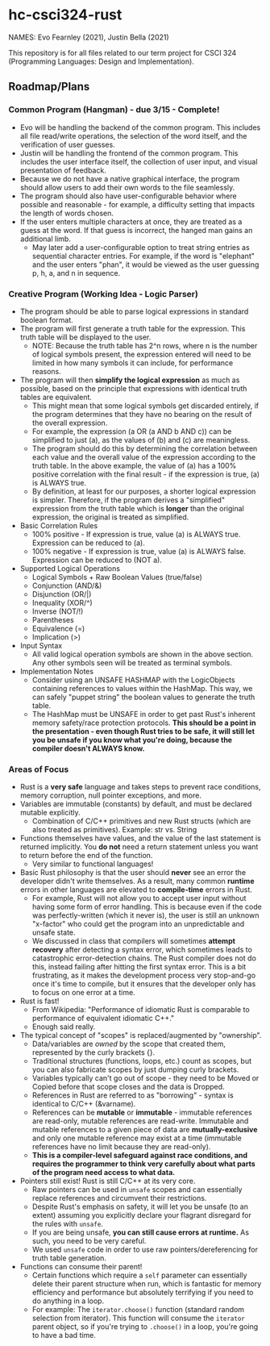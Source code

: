 # hc-csci324-rust
NAMES: Evo Fearnley (2021), Justin Bella (2021)

This repository is for all files related to our term project for CSCI 324 (Programming Languages: Design and Implementation). 

## Roadmap/Plans
### Common Program (Hangman) - due 3/15 - Complete!
* Evo will be handling the backend of the common program. This includes all file read/write operations, the selection of the word itself, and the verification of user guesses.
* Justin will be handling the frontend of the common program. This includes the user interface itself, the collection of user input, and visual presentation of feedback. 
* Because we do not have a native graphical interface, the program should allow users to add their own words to the file seamlessly. 
* The program should also have user-configurable behavior where possible and reasonable - for example, a difficulty setting that impacts the length of words chosen.
* If the user enters multiple characters at once, they are treated as a guess at the word. If that guess is incorrect, the hanged man gains an additional limb.
    - May later add a user-configurable option to treat string entries as sequential character entries. For example, if the word is "elephant" and the user enters "phan", it would be viewed as the user guessing p, h, a, and n in sequence. 

### Creative Program (Working Idea - Logic Parser)
* The program should be able to parse logical expressions in standard boolean format.
* The program will first generate a truth table for the expression. This truth table will be displayed to the user. 
    - NOTE: Because the truth table has 2^n rows, where n is the number of logical symbols present, the expression entered will need to be limited in how many symbols it can include, for performance reasons.
* The program will then **simplify the logical expression** as much as possible, based on the principle that expressions with identical truth tables are equivalent. 
    - This might mean that some logical symbols get discarded entirely, if the program determines that they have no bearing on the result of the overall expression.
    - For example, the expression (a OR (a AND b AND c)) can be simplified to just (a), as the values of (b) and (c) are meaningless.
    - The program should do this by determining the correlation between each value and the overall value of the expression according to the truth table. In the above example, the value of (a) has a 100% positive correlation with the final result - if the expression is true, (a) is ALWAYS true. 
    - By definition, at least for our purposes, a shorter logical expression is simpler. Therefore, if the program derives a "simplified" expression from the truth table which is **longer** than the original expression, the original is treated as simplified. 
* Basic Correlation Rules
    - 100% positive - If expression is true, value (a) is ALWAYS true. Expression can be reduced to (a).
    - 100% negative - If expression is true, value (a) is ALWAYS false. Expression can be reduced to (NOT a). 
* Supported Logical Operations
    - Logical Symbols + Raw Boolean Values (true/false)
    - Conjunction (AND/&)
    - Disjunction (OR/|)
    - Inequality (XOR/^)
    - Inverse (NOT/!)
    - Parentheses
    - Equivalence (=)
    - Implication (>) 
* Input Syntax
    - All valid logical operation symbols are shown in the above section. Any other symbols seen will be treated as terminal symbols.
* Implementation Notes
    - Consider using an UNSAFE HASHMAP with the LogicObjects containing references to values within the HashMap. This way, we can safely "puppet string" the boolean values to generate the truth table. 
    - The HashMap must be UNSAFE in order to get past Rust's inherent memory safety/race protection protocols. **This should be a point in the presentation - even though Rust tries to be safe, it will still let you be unsafe if you know what you're doing, because the compiler doesn't ALWAYS know.**
### Areas of Focus
* Rust is a **very safe** language and takes steps to prevent race conditions, memory corruption, null pointer exceptions, and more.
* Variables are immutable (constants) by default, and must be declared mutable explicitly. 
    - Combination of C/C++ primitives and new Rust structs (which are also treated as primitives). Example: str vs. String
* Functions themselves have values, and the value of the last statement is returned implicitly. You **do not** need a return statement unless you want to return before the end of the function. 
    - Very similar to functional languages!
* Basic Rust philosophy is that the user should **never** see an error the developer didn't write themselves. As a result, many common **runtime** errors in other languages are elevated to **compile-time** errors in Rust.
    - For example, Rust will not allow you to accept user input without having some form of error handling. This is because even if the code was perfectly-written (which it never is), the user is still an unknown "x-factor" who could get the program into an unpredictable and unsafe state.
    - We discussed in class that compilers will sometimes **attempt recovery** after detecting a syntax error, which sometimes leads to catastrophic error-detection chains. The Rust compiler does not do this, instead failing after hitting the first syntax error. This is a bit frustrating, as it makes the development process very stop-and-go once it's time to compile, but it ensures that the developer only has to focus on one error at a time.
* Rust is fast! 
    - From Wikipedia: "Performance of idiomatic Rust is comparable to performance of equivalent idiomatic C++." 
    - Enough said really.
* The typical concept of "scopes" is replaced/augmented by "ownership". 
    - Data/variables are *owned* by the scope that created them, represented by the curly brackets {}. 
    - Traditional structures (functions, loops, etc.) count as scopes, but you can also fabricate scopes by just dumping curly brackets. 
    - Variables typically can't go out of scope - they need to be Moved or Copied before that scope closes and the data is Dropped. 
    - References in Rust are referred to as "borrowing" - syntax is identical to C/C++ (&varname). 
    - References can be **mutable** or **immutable** - immutable references are read-only, mutable references are read-write. Immutable and mutable references to a given piece of data are **mutually-exclusive** and only one mutable reference may exist at a time (immutable references have no limit because they are read-only). 
    - **This is a compiler-level safeguard against race conditions, and requires the programmer to think very carefully about what parts of the program need access to what data.**
* Pointers still exist! Rust is still C/C++ at its very core.
    - Raw pointers can be used in `unsafe` scopes and can essentially replace references and circumvent their restrictions.
    - Despite Rust's emphasis on safety, it will let you be unsafe (to an extent) assuming you explicitly declare your flagrant disregard for the rules with `unsafe`. 
    - If you are being unsafe, **you can still cause errors at runtime.** As such, you need to be very careful.
    - We used `unsafe` code in order to use raw pointers/dereferencing for truth table generation.
* Functions can consume their parent! 
    - Certain functions which require a `self` parameter can essentially delete their parent structure when run, which is fantastic for memory efficiency and performance but absolutely terrifying if you need to do anything in a loop.
    - For example: The `iterator.choose()` function (standard random selection from iterator). This function will consume the `iterator` parent object, so if you're trying to `.choose()` in a loop, you're going to have a bad time.



